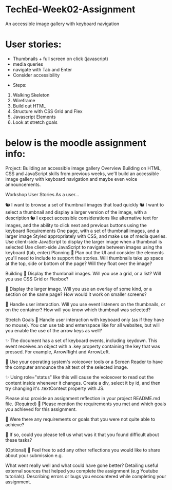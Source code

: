 # TechEd-Week02-Assignment

An accessible image gallery with keyboard navigation

# User stories:

- Thumbnails + full screen on click (javascript)
- media queries
- navigate with Tab and Enter
- Consider accessibility

* Steps:

1. Walking Skeleton
2. Wireframe
3. Build out HTML
4. Structure with CSS Grid and Flex
5. Javascript Elements
6. Look at stretch goals

# below is the moodle assignment info:

Project: Building an accessible image gallery
Overview
Building on HTML, CSS and JavaScript skills from previous weeks, we'll build an accessible image gallery with keyboard navigation and maybe even voice announcements.

Workshop
User Stories
As a user...

🐿️ I want to browse a set of thumbnail images that load quickly
🐿️ I want to select a thumbnail and display a larger version of the image, with a description
🐿️ I expect accessible considerations like alternative text for images, and the ability to click next and previous buttons using the keyboard
Requirements
One page, with a set of thumbnail images, and a larger image
Styled appropriately with CSS, and make use of media queries.
Use client-side JavaScript to display the larger image when a thumbnail is selected
Use client-side JavaScript to navigate between images using the keyboard (tab, enter)
Planning
🎯 Plan out the UI and consider the elements you'll need to include to support the stories. Will thumbnails take up space at the top, side or bottom of the page? Will they float over the image?

Building
🎯 Display the thumbnail images. Will you use a grid, or a list? Will you use CSS Grid or Flexbox?

🎯 Display the larger image. Will you use an overlay of some kind, or a section on the same page? How would it work on smaller screens?

🎯 Handle user interaction. Will you use event listeners on the thumbnails, or on the container? How will you know which thumbnail was selected?

Stretch Goals
🏹 Handle user interaction with keyboard only (as if they have no mouse). You can use tab and enter/space like for all websites, but will you enable the use of the arrow keys as well?

✨ The document has a set of keyboard events, including keydown. This event receives an object with a .key property containing the key that was pressed. For example, ArrowRight and ArrowLeft.

🏹 Use your operating system's voiceover tools or a Screen Reader to have the computer announce the alt text of the selected image.

✨ Using role="status" like this will cause the voiceover to read out the content inside whenever it changes. Create a div, select it by id, and then try changing it's .textContext property with JS. <div id="announcer" role="status" aria-live="assertive" aria-atomic="true"></div>

Please also provide an assignment reflection in your project README.md file.
(Required)
🎯 Please mention the requirements you met and which goals you achieved for this assignment.

🎯 Were there any requirements or goals that you were not quite able to achieve?

🎯 If so, could you please tell us what was it that you found difficult about these tasks?

(Optional)
🏹 Feel free to add any other reflections you would like to share about your submission e.g.

What went really well and what could have gone better?
Detailing useful external sources that helped you complete the assignment (e.g Youtube tutorials).
Describing errors or bugs you encountered while completing your assignment.
